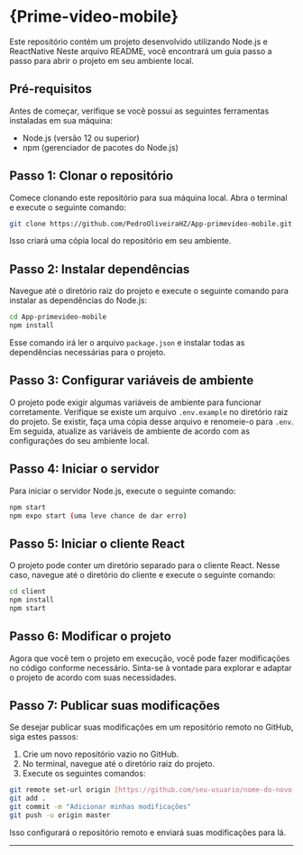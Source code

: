 # {Prime-video-mobile}

Este repositório contém um projeto desenvolvido utilizando Node.js e ReactNative Neste arquivo README, você encontrará um guia passo a passo para abrir o projeto em seu ambiente local.

## Pré-requisitos

Antes de começar, verifique se você possui as seguintes ferramentas instaladas em sua máquina:

- Node.js (versão 12 ou superior)
- npm (gerenciador de pacotes do Node.js)

## Passo 1: Clonar o repositório

Comece clonando este repositório para sua máquina local. Abra o terminal e execute o seguinte comando:

```bash
git clone https://github.com/PedroOliveiraHZ/App-primevideo-mobile.git
```

Isso criará uma cópia local do repositório em seu ambiente.

## Passo 2: Instalar dependências

Navegue até o diretório raiz do projeto e execute o seguinte comando para instalar as dependências do Node.js:

```bash
cd App-primevideo-mobile
npm install
```

Esse comando irá ler o arquivo `package.json` e instalar todas as dependências necessárias para o projeto.

## Passo 3: Configurar variáveis de ambiente

O projeto pode exigir algumas variáveis de ambiente para funcionar corretamente. Verifique se existe um arquivo `.env.example` no diretório raiz do projeto. Se existir, faça uma cópia desse arquivo e renomeie-o para `.env`. Em seguida, atualize as variáveis de ambiente de acordo com as configurações do seu ambiente local.

## Passo 4: Iniciar o servidor

Para iniciar o servidor Node.js, execute o seguinte comando:

```bash
npm start
npm expo start (uma leve chance de dar erro)
```

## Passo 5: Iniciar o cliente React

O projeto pode conter um diretório separado para o cliente React. Nesse caso, navegue até o diretório do cliente e execute o seguinte comando:

```bash
cd client
npm install
npm start
```

## Passo 6: Modificar o projeto

Agora que você tem o projeto em execução, você pode fazer modificações no código conforme necessário. Sinta-se à vontade para explorar e adaptar o projeto de acordo com suas necessidades.

## Passo 7: Publicar suas modificações

Se desejar publicar suas modificações em um repositório remoto no GitHub, siga estes passos:

1. Crie um novo repositório vazio no GitHub.
2. No terminal, navegue até o diretório raiz do projeto.
3. Execute os seguintes comandos:

```bash
git remote set-url origin [https://github.com/seu-usuario/nome-do-novo-repositorio.git](https://github.com/PedroOliveiraHZ/App-primevideo-mobile.git)
git add .
git commit -m "Adicionar minhas modificações"
git push -u origin master
```

Isso configurará o repositório remoto e enviará suas modificações para lá.

---
